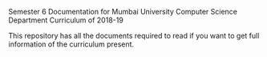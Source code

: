 Semester 6 Documentation for Mumbai University Computer Science Department Curriculum of 2018-19

This repository has all the documents required to read if you want to get full information of the curriculum present.